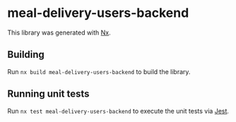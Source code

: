 # meal-delivery-users-backend

This library was generated with [Nx](https://nx.dev).

## Building

Run `nx build meal-delivery-users-backend` to build the library.

## Running unit tests

Run `nx test meal-delivery-users-backend` to execute the unit tests via [Jest](https://jestjs.io).
